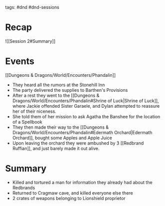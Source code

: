 tags: #dnd #dnd-sessions 

# Recap
![[Session 2#Summary]]

# Events
[[Dungeons & Dragons/World/Encounters/Phandalin]]

- They heard all the rumors at the Stonehill Inn
- The party delivered the supplies to Barthen's Provisions
- After a rest they went to the [[Dungeons & Dragons/World/Encounters/Phandalin#Shrine of Luck|Shrine of Luck]], where Jackie offended Sister Garaele, and Dylan attempted to reassure her of their niceness.
- She told them of her mission to ask Agatha the Banshee for the location of a Spellbook
- They then made their way to the [[Dungeons & Dragons/World/Encounters/Phandalin#Edermath Orchard|Edermath Orchard]], bought some Apples and Apple Juice
- Upon leaving the orchard they were ambushed by 3 [[Redbrand Ruffian]], and just barely made it out alive.

# Summary
- Killed and tortured a man for information they already had about the Redbrands
- Returned to Cragmaw cave, and killed everyone else there
- 2 crates of weapons belonging to Lionshield proprietor